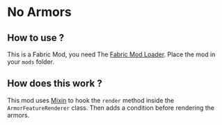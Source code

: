 # No Armors

## How to use ?

This is a Fabric Mod, you need The [Fabric Mod Loader](https://fabricmc.net). Place the mod in your `mods` folder.

## How does this work ?
This mod uses [Mixin](https://github.com/SpongePowered/Mixin) to hook the `render` method inside the `ArmorFeatureRenderer` class. Then adds a condition before rendering the armors.